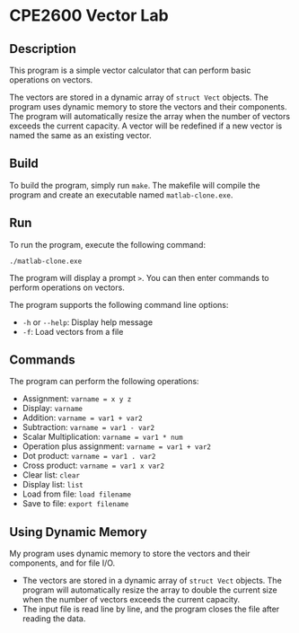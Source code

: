 # CPE2600 Vector Lab

## Description
This program is a simple vector calculator that can perform basic operations on vectors.

The vectors are stored in a dynamic array of `struct Vect` objects. The program uses dynamic memory to store the vectors and their components. The program will automatically resize the array when the number of vectors exceeds the current capacity. A vector will be redefined if a new vector is named the same as an existing vector.

## Build
To build the program, simply run `make`. The makefile will compile the program and create an executable named `matlab-clone.exe`. 

## Run
To run the program, execute the following command:
```
./matlab-clone.exe
```
The program will display a prompt `>`. You can then enter commands to perform operations on vectors.

The program supports the following command line options:
- `-h` or `--help`: Display help message
- `-f`: Load vectors from a file

## Commands
The program can perform the following operations:
- Assignment: `varname = x y z`
- Display: `varname`
- Addition: `varname = var1 + var2`
- Subtraction: `varname = var1 - var2`
- Scalar Multiplication: `varname = var1 * num`
- Operation plus assignment: `varname = var1 + var2`
- Dot product: `varname = var1 . var2`
- Cross product: `varname = var1 x var2`
- Clear list: `clear`
- Display list: `list`
- Load from file: `load filename`
- Save to file: `export filename`

## Using Dynamic Memory
My program uses dynamic memory to store the vectors and their components, and for file I/O.
- The vectors are stored in a dynamic array of `struct Vect` objects. The program will automatically resize the array to double the current size when the number of vectors exceeds the current capacity. 
- The input file is read line by line, and the program closes the file after reading the data. 
